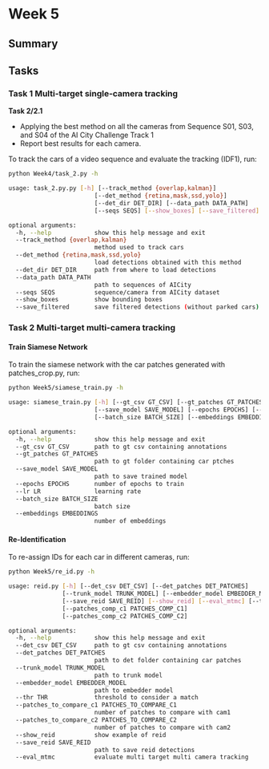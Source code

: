 # Week 5
## Summary 

## Tasks
### Task 1 Multi-target single-camera tracking

**Task 2/2.1**
* Applying the best method  on all the cameras from Sequence S01, S03, and S04 of the AI City Challenge Track 1
* Report best results for each camera.

To track the cars of a video sequence and evaluate the tracking (IDF1), run:

```bash
python Week4/task_2.py -h

usage: task_2.py.py [-h] [--track_method {overlap,kalman}]
                        [--det_method {retina,mask,ssd,yolo}]
                        [--det_dir DET_DIR] [--data_path DATA_PATH]
                        [--seqs SEQS] [--show_boxes] [--save_filtered]

optional arguments:
  -h, --help            show this help message and exit
  --track_method {overlap,kalman}
                        method used to track cars
  --det_method {retina,mask,ssd,yolo}
                        load detections obtained with this method
  --det_dir DET_DIR     path from where to load detections
  --data_path DATA_PATH
                        path to sequences of AICity
  --seqs SEQS           sequence/camera from AICity dataset
  --show_boxes          show bounding boxes
  --save_filtered       save filtered detections (without parked cars)

```
### Task 2 Multi-target multi-camera tracking

#### Train Siamese Network

To train the siamese network with the car patches generated with patches_crop.py, run:

```bash
python Week5/siamese_train.py -h

usage: siamese_train.py [-h] [--gt_csv GT_CSV] [--gt_patches GT_PATCHES]
                        [--save_model SAVE_MODEL] [--epochs EPOCHS] [--lr LR]
                        [--batch_size BATCH_SIZE] [--embeddings EMBEDDINGS]

optional arguments:
  -h, --help            show this help message and exit
  --gt_csv GT_CSV       path to gt csv containing annotations
  --gt_patches GT_PATCHES
                        path to gt folder containing car ptches
  --save_model SAVE_MODEL
                        path to save trained model
  --epochs EPOCHS       number of epochs to train
  --lr LR               learning rate
  --batch_size BATCH_SIZE
                        batch size
  --embeddings EMBEDDINGS
                        number of embeddings
```

#### Re-Identification

To re-assign IDs for each car in different cameras, run:

```bash
python Week5/re_id.py -h

usage: reid.py [-h] [--det_csv DET_CSV] [--det_patches DET_PATCHES]
               [--trunk_model TRUNK_MODEL] [--embedder_model EMBEDDER_MODEL]
               [--save_reid SAVE_REID] [--show_reid] [--eval_mtmc] [--thr THR]
               [--patches_comp_c1 PATCHES_COMP_C1]
               [--patches_comp_c2 PATCHES_COMP_C2]

optional arguments:
  -h, --help            show this help message and exit
  --det_csv DET_CSV     path to gt csv containing annotations
  --det_patches DET_PATCHES
                        path to det folder containing car patches
  --trunk_model TRUNK_MODEL
                        path to trunk model
  --embedder_model EMBEDDER_MODEL
                        path to embedder model
  --thr THR             threshold to consider a match
  --patches_to_compare_c1 PATCHES_TO_COMPARE_C1
                        number of patches to compare with cam1
  --patches_to_compare_c2 PATCHES_TO_COMPARE_C2
                        number of patches to compare with cam2
  --show_reid           show example of reid
  --save_reid SAVE_REID
                        path to save reid detections
  --eval_mtmc           evaluate multi target multi camera tracking
```
